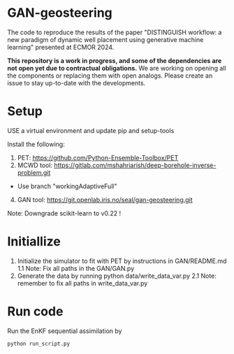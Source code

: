 # GAN-geosteering
The code to reproduce the results of the paper "DISTINGUISH workflow: a new paradigm of dynamic well placement using generative machine learning" presented at ECMOR 2024.

**This repository is a work in progress, and some of the dependencies are not open yet due to contractual obligations.** We are working on opening all the components or replacing them with open analogs. Please create an issue to stay up-to-date with the developments. 

# Setup

USE a virtual environment and update pip and setup-tools

Install the following:
1. PET: https://github.com/Python-Ensemble-Toolbox/PET
2. MCWD tool: https://gitlab.com/mshahriarish/deep-borehole-inverse-problem.git
  - Use branch "workingAdaptiveFull"
4. GAN tool: https://git.openlab.iris.no/seal/gan-geosteering.git

Note: Downgrade scikit-learn to v0.22 !

# Initiallize
1. Initialize the simulator to fit with PET by instructions in GAN/README.md
   1.1 Note: Fix all paths in the GAN/GAN.py
2. Generate the data by running python data/write_data_var.py
  2.1 Note: remember to fix all paths in write_data_var.py

# Run code
Run the EnKF sequential assimilation by

`
python run_script.py
`
